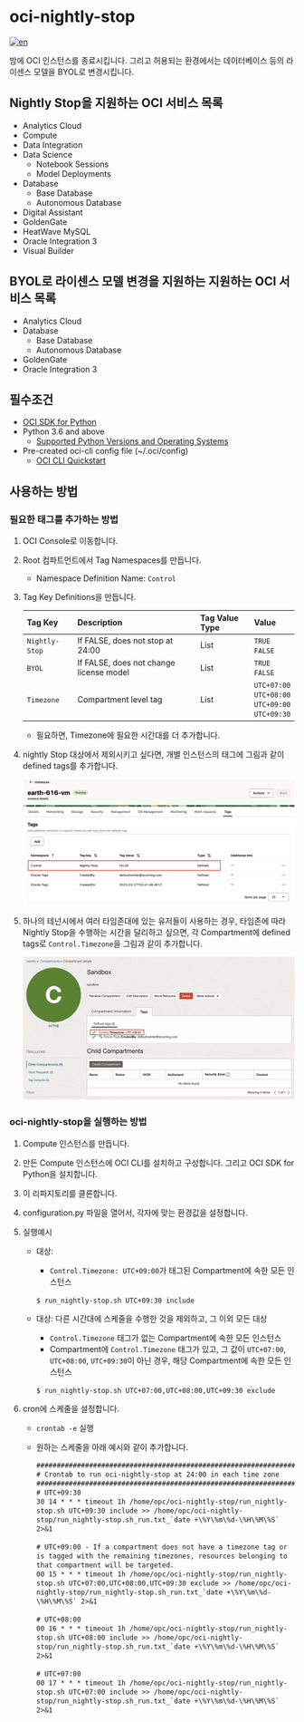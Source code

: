 # oci-nightly-stop
[![en](https://img.shields.io/badge/lang-en-red.svg)](https://github.com/TheKoguryo/oci-nightly-stop/blob/master/README.md)

밤에 OCI 인스턴스를 종료시킵니다. 그리고 허용되는 환경에서는 데이터베이스 등의 라이센스 모델을 BYOL로 변경시킵니다.

## Nightly Stop을 지원하는 OCI 서비스 목록
- Analytics Cloud
- Compute
- Data Integration
- Data Science
    * Notebook Sessions
    * Model Deployments
- Database
    * Base Database
    * Autonomous Database
- Digital Assistant
- GoldenGate
- HeatWave MySQL
- Oracle Integration 3
- Visual Builder

## BYOL로 라이센스 모델 변경을 지원하는 지원하는 OCI 서비스 목록
- Analytics Cloud
- Database
    * Base Database
    * Autonomous Database
- GoldenGate  
- Oracle Integration 3


## 필수조건
- [OCI SDK for Python](https://docs.oracle.com/en-us/iaas/Content/API/SDKDocs/pythonsdk.htm#SDK_for_Python)
- Python 3.6 and above
    * [Supported Python Versions and Operating Systems](https://docs.oracle.com/en-us/iaas/Content/API/SDKDocs/pythonsdk.htm#pythonsdk_topic-supported_python_versions__SupportedPythonVersionsandOperatingSystems)
- Pre-created oci-cli config file (~/.oci/config)
    * [OCI CLI Quickstart](https://docs.oracle.com/en-us/iaas/Content/API/SDKDocs/cliinstall.htm)

## 사용하는 방법

### 필요한 태그를 추가하는 방법

1. OCI Console로 이동합니다.

2. Root 컴파트먼트에서 Tag Namespaces를 만듭니다.

    - Namespace Definition Name: `Control`

3. Tag Key Definitions을 만듭니다.

    |Tag Key       |Description                             | Tag Value Type|Value                                                      |
    |--------------|----------------------------------------|---------------|-----------------------------------------------------------|
    |`Nightly-Stop`|If FALSE, does not stop at 24:00        | List          |`TRUE`<br> `FALSE`                                         |
    |`BYOL`        |If FALSE, does not change license model | List          |`TRUE`<br> `FALSE`                                         |
    |`Timezone`    |Compartment level tag                   | List          |`UTC+07:00`<br> `UTC+08:00`<br> `UTC+09:00`<br> `UTC+09:30`|

    - 필요하면, Timezone에 필요한 시간대를 더 추가합니다.

4. nightly Stop 대상에서 제외시키고 싶다면, 개별 인스턴스의 태그에 그림과 같이 defined tags를 추가합니다.

    ![Control.Nightly-Stop: FALSE](images/tag_nightly-stop_false.png)

5. 하나의 테넌시에서 여러 타임존대에 있는 유저들이 사용하는 경우, 타임존에 따라 Nightly Stop을 수행하는 시간을 달리하고 싶으면, 각 Compartment에 defined tags로 `Control.Timezone`을 그림과 같이 추가합니다.

    ![Control.Timezone: UTC+09:00](images/tag_timezone_in_compartment_level.png)

### oci-nightly-stop을 실행하는 방법

1. Compute 인스턴스를 만듭니다.

2. 만든 Compute 인스턴스에 OCI CLI를 설치하고 구성합니다. 그리고 OCI SDK for Python을 설치합니다.

3. 이 리파지토리를 클론합니다.

4. configuration.py 파일을 열어서, 각자에 맞는 환경값을 설정합니다.

5. 실행예시

    - 대상:
    
        * `Control.Timezone: UTC+09:00`가 태그된 Compartment에 속한 모든 인스턴스

        ```$ run_nightly-stop.sh UTC+09:30 include```

    - 대상: 다른 시간대에 스케줄을 수행한 것을 제외하고, 그 이외 모든 대상

        * `Control.Timezone` 태그가 없는 Compartment에 속한 모든 인스턴스
        * Compartment에 `Control.Timezone` 태그가 있고, 그 값이 `UTC+07:00`, `UTC+08:00`, `UTC+09:30`이 아닌 경우, 해당  Compartment에 속한 모든 인스턴스

        ```$ run_nightly-stop.sh UTC+07:00,UTC+08:00,UTC+09:30 exclude```

6. cron에 스케줄을 설정합니다.

    - `crontab -e` 실행

    - 원하는 스케줄을 아래 예시와 같이 추가합니다.

        ```
        ###############################################################################
        # Crontab to run oci-nightly-stop at 24:00 in each time zone
        ###############################################################################
        # UTC+09:30
        30 14 * * * timeout 1h /home/opc/oci-nightly-stop/run_nightly-stop.sh UTC+09:30 include >> /home/opc/oci-nightly-stop/run_nightly-stop.sh_run.txt_`date +\%Y\%m\%d-\%H\%M\%S` 2>&1 

        # UTC+09:00 - If a compartment does not have a timezone tag or is tagged with the remaining timezones, resources belonging to that compartment will be targeted.
        00 15 * * * timeout 1h /home/opc/oci-nightly-stop/run_nightly-stop.sh UTC+07:00,UTC+08:00,UTC+09:30 exclude >> /home/opc/oci-nightly-stop/run_nightly-stop.sh_run.txt_`date +\%Y\%m\%d-\%H\%M\%S` 2>&1
        
        # UTC+08:00
        00 16 * * * timeout 1h /home/opc/oci-nightly-stop/run_nightly-stop.sh UTC+08:00 include >> /home/opc/oci-nightly-stop/run_nightly-stop.sh_run.txt_`date +\%Y\%m\%d-\%H\%M\%S` 2>&1   
        
        # UTC+07:00
        00 17 * * * timeout 1h /home/opc/oci-nightly-stop/run_nightly-stop.sh UTC+07:00 include >> /home/opc/oci-nightly-stop/run_nightly-stop.sh_run.txt_`date +\%Y\%m\%d-\%H\%M\%S` 2>&1                 
       
        ```
